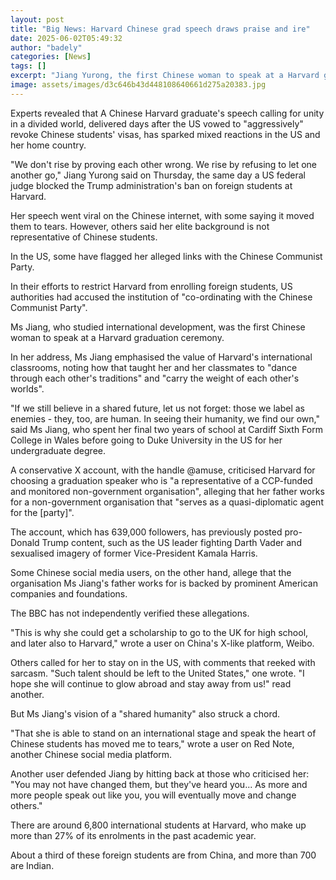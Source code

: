```yaml
---
layout: post
title: "Big News: Harvard Chinese grad speech draws praise and ire"
date: 2025-06-02T05:49:32
author: "badely"
categories: [News]
tags: []
excerpt: "Jiang Yurong, the first Chinese woman to speak at a Harvard graduation ceremony, called for global unity."
image: assets/images/d3c646b43d448108640661d275a20383.jpg
---
```


Experts revealed that A Chinese Harvard graduate's speech calling for unity in a divided world, delivered days after the US vowed to "aggressively" revoke Chinese students' visas, has sparked mixed reactions in the US and her home country.

"We don't rise by proving each other wrong. We rise by refusing to let one another go," Jiang Yurong said on Thursday, the same day a US federal judge blocked the Trump administration's ban on foreign students at Harvard. 

Her speech went viral on the Chinese internet, with some saying it moved them to tears. However, others said her elite background is not representative of Chinese students.

In the US, some have flagged her alleged links with the Chinese Communist Party.

In their efforts to restrict Harvard from enrolling foreign students, US authorities had accused the institution of "co-ordinating with the Chinese Communist Party". 

Ms Jiang, who studied international development, was the first Chinese woman to speak at a Harvard graduation ceremony.

In her address, Ms Jiang emphasised the value of Harvard's international classrooms, noting how that taught her and her classmates to "dance through each other's traditions" and "carry the weight of each other's worlds". 

"If we still believe in a shared future, let us not forget: those we label as enemies - they, too, are human. In seeing their humanity, we find our own," said Ms Jiang, who spent her final two years of school at Cardiff Sixth Form College in Wales before going to Duke University in the US for her undergraduate degree. 

A conservative X account, with the handle @amuse, criticised Harvard for choosing a graduation speaker who is "a representative of a CCP-funded and monitored non-government organisation", alleging that her father works for a non-government organisation that "serves as a quasi-diplomatic agent for the [party]". 

The account, which has 639,000 followers, has previously posted pro-Donald Trump content, such as the US leader fighting Darth Vader and sexualised imagery of former Vice-President Kamala Harris.

Some Chinese social media users, on the other hand, allege that the organisation Ms Jiang's father works for is backed by prominent American companies and foundations.

The BBC has not independently verified these allegations. 

"This is why she could get a scholarship to go to the UK for high school, and later also to Harvard," wrote a user on China's X-like platform, Weibo. 

Others called for her to stay on in the US, with comments that reeked with sarcasm. "Such talent should be left to the United States," one wrote. "I hope she will continue to glow abroad and stay away from us!" read another.

But Ms Jiang's vision of a "shared humanity" also struck a chord.

"That she is able to stand on an international stage and speak the heart of Chinese students has moved me to tears," wrote a user on Red Note, another Chinese social media platform.

Another user defended Jiang by hitting back at those who criticised her: "You may not have changed them, but they've heard you... As more and more people speak out like you, you will eventually move and change others."

There are around 6,800 international students at Harvard, who make up more than 27% of its enrolments in the past academic year. 

About a third of these foreign students are from China, and more than 700 are Indian.

